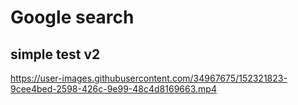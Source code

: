 
# Google search

## simple test v2

https://user-images.githubusercontent.com/34967675/152321823-9cee4bed-2598-426c-9e99-48c4d8169663.mp4

